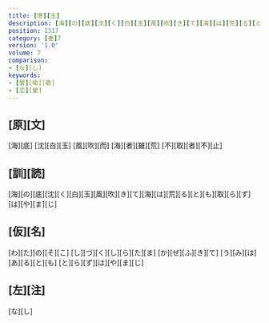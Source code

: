 ```yaml
---
title: [寄][玉]
description: [海][の][底][沈][く][白][玉][風][吹][き][て][海][は][荒][る][と][も][取][ら][ず][は][や][ま][じ]
position: 1317
category: [巻]7
version: '1.0'
volume: 7
comparison:
- [な][し]
keywords:
- [譬][喩][歌]
- [恋][愛]
---
```


## [原][文]

[海][底] [沈][白][玉] [風][吹][而] [海][者][雖][荒] [不][取][者][不][止]

## [訓][読]

[海][の][底][沈][く][白][玉][風][吹][き][て][海][は][荒][る][と][も][取][ら][ず][は][や][ま][じ]

## [仮][名]

[わ][た][の][そ][こ] [し][づ][く][し][ら][た][ま] [か][ぜ][ふ][き][て] [う][み][は][あ][る][と][も] [と][ら][ず][は][や][ま][じ]

## [左][注]

[な][し]
